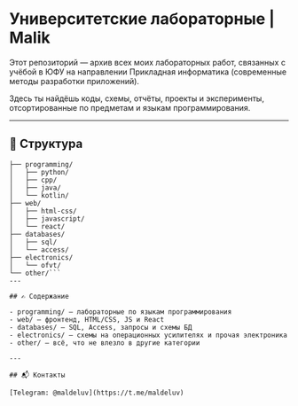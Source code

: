 # Университетские лабораторные | Malik

Этот репозиторий — архив всех моих лабораторных работ, связанных с учёбой в ЮФУ на направлении Прикладная информатика (современные методы разработки приложений).

Здесь ты найдёшь коды, схемы, отчёты, проекты и эксперименты, отсортированные по предметам и языкам программирования.

---

## 🔧 Структура
```labs/
├── programming/
│   ├── python/
│   ├── cpp/
│   ├── java/
│   └── kotlin/
├── web/
│   ├── html-css/
│   ├── javascript/
│   └── react/
├── databases/
│   ├── sql/
│   └── access/
├── electronics/
│   └── ofvt/
└── other/```
---

## ✍️ Содержание

- programming/ — лабораторные по языкам программирования
- web/ — фронтенд, HTML/CSS, JS и React
- databases/ — SQL, Access, запросы и схемы БД
- electronics/ — схемы на операционных усилителях и прочая электроника
- other/ — всё, что не влезло в другие категории

---

## 📬 Контакты

[Telegram: @maldeluv](https://t.me/maldeluv)

